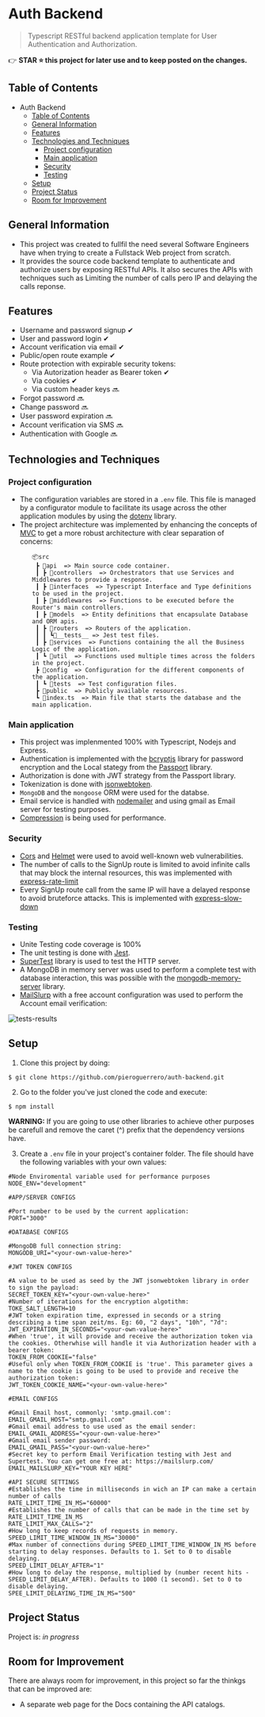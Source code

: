 # Auth Backend
> Typescript RESTful backend application template for User Authentication and Authorization.

👉 **STAR ⭐ this project for later use and to keep posted on the changes.**

## Table of Contents
- Auth Backend
  - [Table of Contents](#table-of-contents)
  - [General Information](#general-information)
  - [Features](#features)
  - [Technologies and Techniques](#technologies-and-techniques)
    - [Project configuration](#project-configuration)
    - [Main application](#main-application)
    - [Security](#security)
    - [Testing](#testing)
  - [Setup](#setup)
  - [Project Status](#project-status)
  - [Room for Improvement](#room-for-improvement)


## General Information
- This project was created to fullfil the need several Software Engineers have when trying to create a Fullstack Web project from scratch.
- It provides the source code backend template to authenticate and authorize users by exposing RESTful APIs. It also secures the APIs with techniques such as Limiting the number of calls pero IP and delaying the calls reponse.

## Features
- Username and password signup ✔
- User and password login ✔
- Account verification via email ✔
- Public/open route example ✔
- Route protection with expirable security tokens:
  - Via Autorization header as Bearer token ✔
  - Via cookies ✔
  - Via custom header keys 🔜
- Forgot password 🔜
- Change password 🔜
- User password expiration 🔜
- Account verification via SMS 🔜
- Authentication with Google 🔜

## Technologies and Techniques

### Project configuration
- The configuration variables are stored in a ```.env``` file. This file is managed by a configurator module to facilitate its usage across the other application modules by using the [dotenv](https://github.com/motdotla/dotenv) library.
- The project architecture was implemented by enhancing the concepts of [MVC](https://developer.mozilla.org/en-US/docs/Glossary/MVC) to get a more robust architecture with clear separation of concerns:
<div style="margin-left: 3rem;" >

```
📦src
 ┣ 📂api  => Main source code container.
 ┃ ┣ 📂controllers  => Orchestrators that use Services and Middlewares to provide a response.
 ┃ ┣ 📂interfaces  => Typescript Interface and Type definitions to be used in the project.
 ┃ ┣ 📂middlewares  => Functions to be executed before the Router's main controllers.
 ┃ ┣ 📂models  => Entity definitions that encapsulate Database and ORM apis.
 ┃ ┣ 📂routers  => Routers of the application.
 ┃ ┃ ┗📂__tests__ => Jest test files.
 ┃ ┣ 📂services  => Functions containing the all the Business Logic of the application.
 ┃ ┗ 📂util  => Functions used multiple times across the folders in the project.
 ┣ 📂config  => Configuration for the different components of the application.
 ┃ ┗ 📂tests  => Test configuration files.
 ┣ 📂public  => Publicly available resources.
 ┗ 📜index.ts  => Main file that starts the database and the main application.
``` 
</div>

### Main application
- This project was implenmented 100% with Typescript, Nodejs and Express.
- Authentication is implemented with the [bcryptjs](https://github.com/kelektiv/node.bcrypt.js) library for password encryption and the Local stategy from the [Passport](https://www.passportjs.org/) library.
- Authorization is done with JWT strategy from the Passport library.
- Tokenization is done with [jsonwebtoken](https://github.com/auth0/node-jsonwebtoken).
- ```MongoDB``` and the ```mongoose``` ORM were used for the databse.
- Email service is handled with [nodemailer](https://github.com/nodemailer/nodemailer/) and using gmail as Email server for testing purposes.
- [Compression](https://github.com/expressjs/compression) is being used for performance.

### Security
- [Cors](https://github.com/expressjs/cors) and [Helmet](https://github.com/helmetjs/helmet) were used to avoid well-known web vulnerabilities.
- The number of calls to the SignUp route is limited to avoid infinite calls that may block the internal resources, this was implemented with [express-rate-limit](https://github.com/express-rate-limit/express-rate-limit)
- Every SignUp route call from the same IP will have a delayed response to avoid bruteforce attacks. This is implemented with [express-slow-down](https://github.com/express-rate-limit/express-slow-down)


### Testing
- Unite Testing code coverage is 100%
- The unit testing is done with [Jest](https://github.com/facebook/jest).
- [SuperTest](https://github.com/visionmedia/supertest) library is used to test the HTTP server.
- A MongoDB in memory server was used to perform a complete test with database interaction, this was possible with the [mongodb-memory-server](https://github.com/nodkz/mongodb-memory-server) library.
- [MailSlurp](https://github.com/mailslurp/mailslurp-client) with a free account configuration was used to perform the Account email verification: 

![tests-results](https://user-images.githubusercontent.com/26049605/203177022-96eae3bd-beea-41b4-b1a2-feed75e6f33e.PNG)

## Setup
1. Clone this project by doing:
```
$ git clone https://github.com/pieroguerrero/auth-backend.git
```
2. Go to the folder you've just cloned the code and execute:
```
$ npm install
```
**WARNING:** If you are going to use other libraries to achieve other purposes be carefull and remove the caret (^) prefix that the dependency versions have.

3. Create a ```.env``` file in your project's container folder. The file should have the following variables with your own values:
```
#Node Enviromental variable used for performance purposes
NODE_ENV="development"

#APP/SERVER CONFIGS

#Port number to be used by the current application:
PORT="3000"

#DATABASE CONFIGS

#MongoDB full connection string:
MONGODB_URI="<your-own-value-here>"

#JWT TOKEN CONFIGS

#A value to be used as seed by the JWT jsonwebtoken library in order to sign the payload:
SECRET_TOKEN_KEY="<your-own-value-here>"
#Number of iterations for the encryption algotithm:
TOKE_SALT_LENGTH=10
#JWT token expiration time, expressed in seconds or a string describing a time span zeit/ms. Eg: 60, "2 days", "10h", "7d":
JWT_EXPIRATION_IN_SECONDS="<your-own-value-here>"
#When 'true', it will provide and receive the authorization token via the cookies. Otherwhise will handle it via Authorization header with a bearer token:
TOKEN_FROM_COOKIE="false"
#Useful only when TOKEN_FROM_COOKIE is 'true'. This parameter gives a name to the cookie is going to be used to provide and receive the authorization token:
JWT_TOKEN_COOKIE_NAME="<your-own-value-here>"

#EMAIL CONFIGS

#Gmail Email host, commonly: 'smtp.gmail.com':
EMAIL_GMAIL_HOST="smtp.gmail.com"
#Gmail email address to use used as the email sender:
EMAIL_GMAIL_ADDRESS="<your-own-value-here>"
#Gmail email sender password:
EMAIL_GMAIL_PASS="<your-own-value-here>"
#Secret key to perform Email Verification testing with Jest and Supertest. You can get one free at: https://mailslurp.com/
EMAIL_MAILSLURP_KEY="YOUR KEY HERE"

#API SECURE SETTINGS
#Establishes the time in milliseconds in wich an IP can make a certain number of calls
RATE_LIMIT_TIME_IN_MS="60000"
#Establishes the number of calls that can be made in the time set by RATE_LIMIT_TIME_IN_MS
RATE_LIMIT_MAX_CALLS="2"
#How long to keep records of requests in memory.
SPEED_LIMIT_TIME_WINDOW_IN_MS="30000"
#Max number of connections during SPEED_LIMIT_TIME_WINDOW_IN_MS before starting to delay responses. Defaults to 1. Set to 0 to disable delaying.
SPEED_LIMIT_DELAY_AFTER="1"
#How long to delay the response, multiplied by (number recent hits - SPEED_LIMIT_DELAY_AFTER). Defaults to 1000 (1 second). Set to 0 to disable delaying.
SPEE_LIMIT_DELAYING_TIME_IN_MS="500"

```

## Project Status
Project is: _in progress_

## Room for Improvement
There are always room for improvement, in this project so far the thinkgs that can be improved are:
- A separate web page for the Docs containing the API catalogs.
